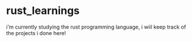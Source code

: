 # rust_learnings
i'm currently studying the rust programming language, i wiil keep track of the projects i done here!
